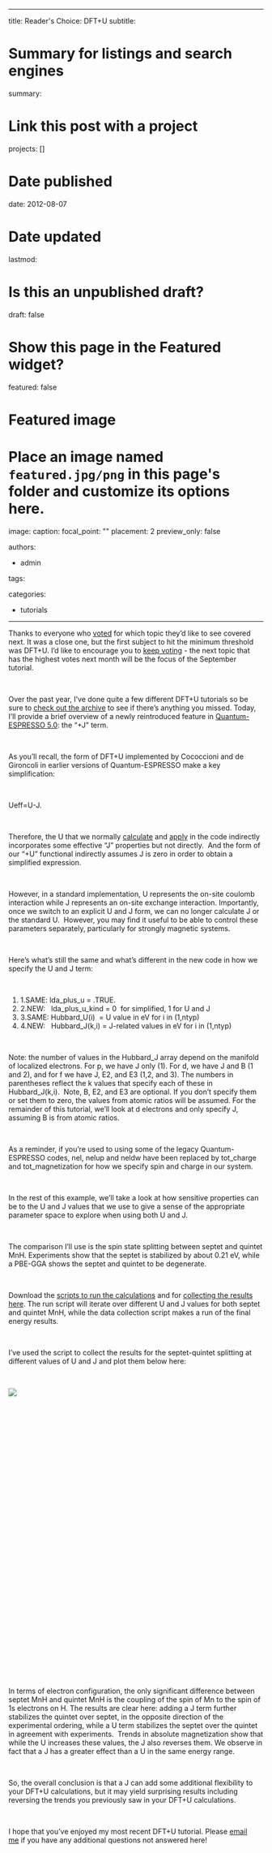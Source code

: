 
---
title: Reader's Choice: DFT+U
subtitle: 

# Summary for listings and search engines
summary: 

# Link this post with a project
projects: []

# Date published
date: 2012-08-07

# Date updated
lastmod: 

# Is this an unpublished draft?
draft: false

# Show this page in the Featured widget?
featured: false

# Featured image
# Place an image named `featured.jpg/png` in this page's folder and customize its options here.
image:
  caption: 
  focal_point: ""
  placement: 2
  preview_only: false

authors:
- admin

tags:

categories:
- tutorials

---
Thanks to everyone who [voted](summer-hiatus "Summer Hiatus") for which topic they’d like to see covered next. It was a close one, but the first subject to hit the minimum threshold was DFT+U. I’d like to encourage you to [keep voting](summer-hiatus "Summer Hiatus") - the next topic that has the highest votes next month will be the focus of the September tutorial. 


 


Over the past year, I’ve done quite a few different DFT+U tutorials so be sure to [check out the archive](../Tutorials_Archive "Tutorials Archive") to see if there’s anything you missed. Today, I’ll provide a brief overview of a newly reintroduced feature in [Quantum-ESPRESSO 5.0](http://qe-forge.org/gf/project/q-e/ "http://qe-forge.org/frs/?group_id=10&release_id=116"): the “+J” term.


 


As you’ll recall, the form of DFT+U implemented by Cococcioni and de Gironcoli in earlier versions of Quantum-ESPRESSO make a key simplification:


 


Ueff=U-J.


 


Therefore, the U that we normally [calculate](calculating-hubbard-u-periodic-systems "Calculating Hubbard U for periodic systems") and [apply](right-hubbard-u-any-element "The right Hubbard U for any element") in the code indirectly incorporates some effective “J” properties but not directly.  And the form of our “+U” functional indirectly assumes J is zero in order to obtain a simplified expression. 


 


However, in a standard implementation, U represents the on-site coulomb interaction while J represents an on-site exchange interaction. Importantly, once we switch to an explicit U and J form, we can no longer calculate J or the standard U.  However, you may find it useful to be able to control these parameters separately, particularly for strongly magnetic systems.


 


Here’s what’s still the same and what’s different in the new code in how we specify the U and J term:


 


1. 1.SAME: lda\_plus\_u = .TRUE.
2. 2.NEW:   lda\_plus\_u\_kind = 0  for simplified, 1 for U and J
3. 3.SAME: Hubbard\_U(i)  = U value in eV for i in (1,ntyp)
4. 4.NEW:   Hubbard\_J(k,i) = J-related values in eV for i in (1,ntyp)

 


Note: the number of values in the Hubbard\_J array depend on the manifold of localized electrons. For p, we have J only (1). For d, we have J and B (1 and 2), and for f we have J, E2, and E3 (1,2, and 3). The numbers in parentheses reflect the k values that specify each of these in Hubbard\_J(k,i).  Note, B, E2, and E3 are optional. If you don’t specify them or set them to zero, the values from atomic ratios will be assumed. For the remainder of this tutorial, we’ll look at d electrons and only specify J, assuming B is from atomic ratios.


 


As a reminder, if you’re used to using some of the legacy Quantum-ESPRESSO codes, nel, nelup and neldw have been replaced by tot\_charge and tot\_magnetization for how we specify spin and charge in our system.


 


In the rest of this example, we’ll take a look at how sensitive properties can be to the U and J values that we use to give a sense of the appropriate parameter space to explore when using both U and J.


 


The comparison I’ll use is the spin state splitting between septet and quintet MnH. Experiments show that the septet is stabilized by about 0.21 eV, while a PBE-GGA shows the septet and quintet to be degenerate.  


 


Download the [scripts to run the calculations](../sites/default/files/Tutorials/script-uandj-sh.gz "run script") and for [collecting the results here](../sites/default/files/Tutorials/script-collect-sh.gz "collection script"). The run script will iterate over different U and J values for both septet and quintet MnH, while the data collection script makes a run of the final energy results. 


 


I’ve used the script to collect the results for the septet-quintet splitting at different values of U and J and plot them below here:


 



![](/sites/default/files/u-grid.jpg)

 


 


 


 


 


 


 


 


 


 


 


 


 


 


 


 


 


 


In terms of electron configuration, the only significant difference between septet MnH and quintet MnH is the coupling of the spin of Mn to the spin of 1s electrons on H. The results are clear here: adding a J term further stabilizes the quintet over septet, in the opposite direction of the experimental ordering, while a U term stabilizes the septet over the quintet in agreement with experiments.  Trends in absolute magnetization show that while the U increases these values, the J also reverses them. We observe in fact that a J has a greater effect than a U in the same energy range.


 


So, the overall conclusion is that a J can add some additional flexibility to your DFT+U calculations, but it may yield surprising results including reversing the trends you previously saw in your DFT+U calculations.  


 


I hope that you’ve enjoyed my most recent DFT+U tutorial. Please [email me](mailto:hjkulik@mit.edu?subject=Questions%20about%20Reader's%20Choice%20DFT+U%20Tutorial "mailto:hjkulik@mit.edu?subject=Questions about Reader's Choice DFT+U Tutorial") if you have any additional questions not answered here!


